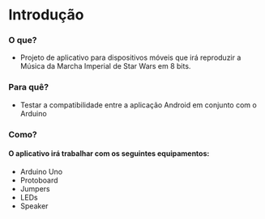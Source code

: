 # Introdução

### O que?
* Projeto de aplicativo para dispositivos móveis que irá reproduzir a Música da Marcha Imperial de Star Wars em 8 bits.

### Para quê?
* Testar a compatibilidade entre a aplicação Android em conjunto com o Arduino

### Como?
#### O aplicativo irá trabalhar com os seguintes equipamentos:
* Arduino Uno
* Protoboard
* Jumpers
* LEDs
* Speaker
